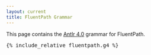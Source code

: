 ```yaml
---
layout: current
title: FluentPath Grammar
---
```


This page contains the [Antlr 4.0](http://www.antlr.org/) grammar for FluentPath.

<pre>
{% include_relative fluentpath.g4 %}

</pre>